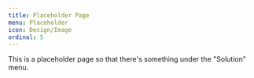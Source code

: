 ```yaml
---
title: Placeholder Page
menu: Placeholder
icon: Design/Image
ordinal: 5
---
```

This is a placeholder page so that there's something under the "Solution" menu.